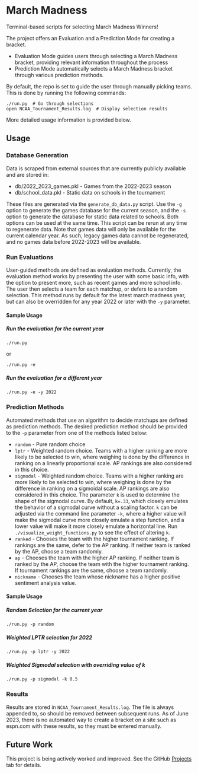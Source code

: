 # March Madness

Terminal-based scripts for selecting March Madness Winners!

The project offers an Evaluation and a Prediction Mode for creating a bracket.

* Evaluation Mode guides users through selecting a March Madness bracket, providing relevant information throughout the process
* Prediction Mode automatically selects a March Madness bracket through various prediction methods.

By default, the repo is set to guide the user through manually picking teams. This is done by running the following commands:

```shell
./run.py  # Go through selections
open NCAA_Tournament_Results.log  # Display selection results
```

More detailed usage information is provided below.

## Usage

### Database Generation

Data is scraped from external sources that are currently publicly available and are stored in:

* db/2022_2023_games.pkl - Games from the 2022-2023 season
* db/school_data.pkl - Static data on schools in the tournament

These files are generated via the `generate_db_data.py` script. Use the `-g` option to generate the games database for the current season, and the `-s` option to generate the database for static data related to schools. Both options can be used at the same time. This script can be rerun at any time to regenerate data. Note that games data will only be available for the current calendar year. As such, legacy games data cannot be regenerated, and no games data before 2022-2023 will be available.

### Run Evaluations

User-guided methods are defined as evaluation methods. Currently, the evaluation method 
works by presenting the user with some basic info, with the option to present more, such 
as recent games and more school info. The user then selects a team for each matchup, or 
defers to a random selection. This method runs by default for the latest march madness 
year, but can also be overridden for any year 2022 or later with the `-y` parameter.

#### Sample Usage

##### Run the evaluation for the current year

```shell
./run.py  
```

or

```shell
./run.py -e
```

##### Run the evaluation for a different year

```shell
./run.py -e -y 2022
```

### Prediction Methods

Automated methods that use an algorithm to decide matchups are defined as prediction methods. The desired prediction method should be provided to the `-p` parameter from one of the methods listed below:
* `random` - Pure random choice
* `lptr` - Weighted random choice. Teams with a higher ranking are more likely to be selected to win, where weighing is done by the difference in ranking on a linearly proportional scale. AP rankings are also considered in this choice.
* `sigmodal` - Weighted random choice. Teams with a higher ranking are more likely to be selected to win, where weighing is done by the difference in ranking on a sigmoidal scale. AP rankings are also considered in this choice. The parameter `k` is used to determine the shape of the sigmodal curve. By default, `k=.33`, which closely emulates the behavior of a sigmodal curve without a scaling factor. `k` can be adjusted via the command line parameter `-k`, where a higher value will make the sigmodal curve more closely emulate a step function, and a lower value will make it more closely emulate a horizontal line. Run `./visualize_weight_functions.py` to see the effect of altering `k`.
* `ranked` - Chooses the team with the higher tournament ranking. If rankings are the same, defer to the AP ranking. If neither team is ranked by the AP, choose a team randomly.
* `ap` - Chooses the team with the higher AP ranking. If neither team is ranked by the AP, choose the team with the higher tournament ranking. If tournament rankings are the same, choose a team randomly.
* `nickname` - Chooses the team whose nickname has a higher positive sentiment analysis value.

#### Sample Usage

##### Random Selection for the current year

```shell
./run.py -p random
```

##### Weighted LPTR selection for 2022

```shell
./run.py -p lptr -y 2022
```

##### Weighted Sigmodal selection with overriding value of k

```shell
./run.py -p sigmodal -k 0.5
```

### Results

Results are stored in `NCAA_Tournament_Results.log`. The file is always appended to, so should be removed between subsequent runs. As of June 2023, there is no automated way to create a bracket on a site such as espn.com with these results, so they must be entered manually.

## Future Work

This project is being actively worked and improved. See the GitHub [Projects](https://github.com/AGnias47/march-madness/projects?query=is%3Aopen) tab for details.
